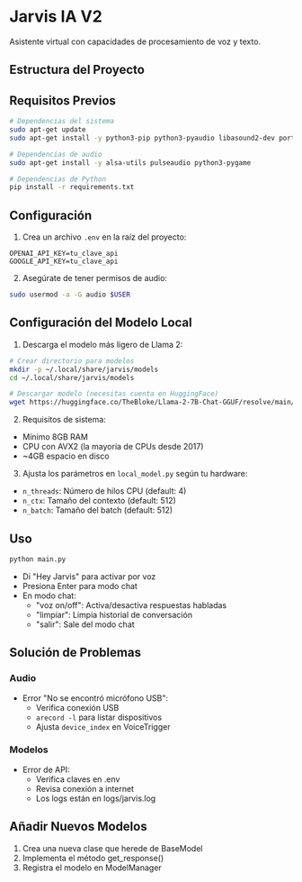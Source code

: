 # Jarvis IA V2

Asistente virtual con capacidades de procesamiento de voz y texto.

## Estructura del Proyecto

## Requisitos Previos

```bash
# Dependencias del sistema
sudo apt-get update
sudo apt-get install -y python3-pip python3-pyaudio libasound2-dev portaudio19-dev

# Dependencias de audio
sudo apt-get install -y alsa-utils pulseaudio python3-pygame

# Dependencias de Python
pip install -r requirements.txt
```

## Configuración

1. Crea un archivo `.env` en la raíz del proyecto:
```
OPENAI_API_KEY=tu_clave_api
GOOGLE_API_KEY=tu_clave_api
```

2. Asegúrate de tener permisos de audio:
```bash
sudo usermod -a -G audio $USER
```

## Configuración del Modelo Local

1. Descarga el modelo más ligero de Llama 2:
```bash
# Crear directorio para modelos
mkdir -p ~/.local/share/jarvis/models
cd ~/.local/share/jarvis/models

# Descargar modelo (necesitas cuenta en HuggingFace)
wget https://huggingface.co/TheBloke/Llama-2-7B-Chat-GGUF/resolve/main/llama-2-7b-chat.Q4_K_M.gguf
```

2. Requisitos de sistema:
- Mínimo 8GB RAM
- CPU con AVX2 (la mayoría de CPUs desde 2017)
- ~4GB espacio en disco

3. Ajusta los parámetros en `local_model.py` según tu hardware:
- `n_threads`: Número de hilos CPU (default: 4)
- `n_ctx`: Tamaño del contexto (default: 512)
- `n_batch`: Tamaño del batch (default: 512)

## Uso

```bash
python main.py
```

- Di "Hey Jarvis" para activar por voz
- Presiona Enter para modo chat
- En modo chat:
  - "voz on/off": Activa/desactiva respuestas habladas
  - "limpiar": Limpia historial de conversación
  - "salir": Sale del modo chat

## Solución de Problemas

### Audio
- Error "No se encontró micrófono USB":
  - Verifica conexión USB
  - `arecord -l` para listar dispositivos
  - Ajusta `device_index` en VoiceTrigger

### Modelos
- Error de API:
  - Verifica claves en .env
  - Revisa conexión a internet
  - Los logs están en logs/jarvis.log

## Añadir Nuevos Modelos

1. Crea una nueva clase que herede de BaseModel
2. Implementa el método get_response()
3. Registra el modelo en ModelManager
